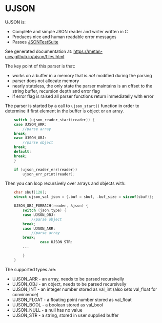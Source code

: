 UJSON
=====

UJSON is:

- Complete and simple JSON reader and writer written in C
- Produces nice and human readable error messages
- Passes [JSONTestSuite](https://github.com/nst/JSONTestSuite)

See generated documentation at: https://metan-ucw.github.io/ujson/files.html

The key point of this parser is that:

- works on a buffer in a memory that is _not_ modified during the parsing
- parser does not allocate memory
- nearly stateless, the only state the parser maintains is an offset to the
  string buffer, recursion depth and error flag
- if error flag is raised all parser functions return immediatelly with error

The parser is started by a call to `ujson_start()` function in order to
determine if first element in the buffer is object or an array.

```c
	switch (ujson_reader_start(reader)) {
	case UJSON_ARR:
		//parse array
	break;
	case UJSON_OBJ:
		//parse object
	break;
	default:
	break;
	}

	if (ujson_reader_err(reader))
		ujson_err_print(reader);

```

Then you can loop recursively over arrays and objects with:

```c
	char sbuf[128];
	struct ujson_val json = {.buf = sbuf, .buf_size = sizeof(sbuf)};

    UJSON_OBJ_FOREACH(reader, &json) {
        switch (json.type) {
		case UJSON_OBJ:
			//parse object
		break;
		case UJSON_ARR:
			//parse array
		break;
                case UJSON_STR:
		...

		}
	}
```


The supported types are:

* UJSON\_ARR - an array, needs to be parsed recursivelly
* UJSON\_OBJ - an object, needs to be parsed recursivelly
* UJSON\_INT - an integer number stored as val\_int (also sets val\_float for convinience)
* UJSON\_FLOAT - a floating point number stored as val\_float
* UJSON\_BOOL - a boolean stored as val\_bool
* UJSON\_NULL - a null has no value
* UJSON\_STR - a string, stored in user supplied buffer
